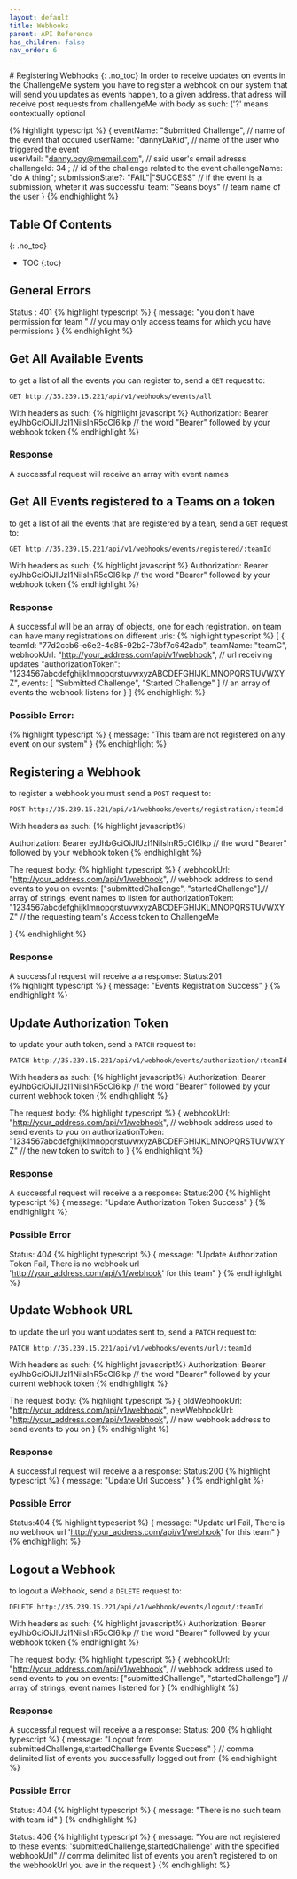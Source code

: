 ```yaml
---
layout: default
title: Webhooks
parent: API Reference
has_children: false
nav_order: 6
---
```

<link rel='stylesheet' href='teams.css'>
# Registering Webhooks
{: .no_toc}
In order to receive updates on events in the ChallengeMe system you have to register a webhook on our system that will send you updates as events happen, to a given address.  
that adress will receive post requests from challengeMe with body as such: ('?' means contextually optional  

{% highlight typescript %}
{
  eventName: "Submitted Challenge", // name of the event that occured
  userName: "dannyDaKid", // name of the user who triggered the event  
  userMail: "danny.boy@memail.com", // said user's email adresss 
  challengeId: 34 ; // id of the challenge related to the event
  challengeName: "do A thing";
  submissionState?: "FAIL"|"SUCCESS" // if the event is a submission, wheter it was successful 
  team: "Seans boys" // team name of the user
}
{% endhighlight %}

## Table Of Contents
{: .no_toc}
- TOC
{:toc}




## General Errors
Status : 401
{% highlight typescript %}
{
    message: "you don't have permission for team <teamId>" // you may only access teams for which you have permissions
}
{% endhighlight %}
  
## Get All Available Events 
to get a list of all the events you can register to, send a `GET` request to:
```
GET http://35.239.15.221/api/v1/webhooks/events/all
```
With headers as such: 
{% highlight javascript %}
Authorization: Bearer eyJhbGciOiJIUzI1NiIsInR5cCI6Ikp // the word "Bearer" followed by your webhook token
{% endhighlight %}

### Response
A successful request will receive an array with event names


## Get All Events registered to a Teams on a token 
to get a list of all the events that are registered by a tean, send a `GET` request to:
```
GET http://35.239.15.221/api/v1/webhooks/events/registered/:teamId
```
With headers as such: 
{% highlight javascript %}
Authorization: Bearer eyJhbGciOiJIUzI1NiIsInR5cCI6Ikp // the word "Bearer" followed by your webhook token
{% endhighlight %}

### Response
A successful will be an array of objects, one for each registration. on team can have many registrations on different urls:
{% highlight typescript %}
[
    {
        teamId: "77d2ccb6-e6e2-4e85-92b2-73bf7c642adb", 
        teamName: "teamC",
        webhookUrl: "http://your_address.com/api/v1/webhook", // url receiving updates
        "authorizationToken": "1234567abcdefghijklmnopqrstuvwxyzABCDEFGHIJKLMNOPQRSTUVWXYZ", 
        events: [
            "Submitted Challenge",
            "Started Challenge"
        ] // an array of events the webhook listens for
    }
]
{% endhighlight %}

### Possible Error:
{% highlight typescript %}
{
    message: "This team are not registered on any event on our system"
}
{% endhighlight %}


## Registering a Webhook
to register a webhook you must send a `POST` request to:
```
POST http://35.239.15.221/api/v1/webhooks/events/registration/:teamId
```
With headers as such: 
{% highlight javascript%}

Authorization: Bearer eyJhbGciOiJIUzI1NiIsInR5cCI6Ikp // the word "Bearer" followed by your webhook token
{% endhighlight %}

The request body:
{% highlight typescript %}
{
    webhookUrl: "http://your_address.com/api/v1/webhook", 
    // webhook address to send events to you on
    events: ["submittedChallenge", "startedChallenge"],// array of strings, event names to listen for
    authorizationToken: "1234567abcdefghijklmnopqrstuvwxyzABCDEFGHIJKLMNOPQRSTUVWXYZ" 
    // the requesting team's Access token to ChallengeMe

}
{% endhighlight %}

### Response
A successful request will receive a a response:
Status:201  
{% highlight typescript %}
{
    message: "Events Registration Success"
}
{% endhighlight %}

## Update Authorization Token
to update your auth token, send a `PATCH` request to:
```
PATCH http://35.239.15.221/api/v1/webhook/events/authorization/:teamId
```
With headers as such: 
{% highlight javascript%}
Authorization: Bearer eyJhbGciOiJIUzI1NiIsInR5cCI6Ikp // the word "Bearer" followed by your current webhook token
{% endhighlight %}

The request body:
{% highlight typescript %}
{
    webhookUrl: "http://your_address.com/api/v1/webhook", // webhook address used to send events to you on
    authorizationToken: "1234567abcdefghijklmnopqrstuvwxyzABCDEFGHIJKLMNOPQRSTUVWXYZ" // the new token to switch to
}
{% endhighlight %}

### Response
A successful request will receive a a response:
Status:200
{% highlight typescript %}
{
    message: "Update Authorization Token Success"
}
{% endhighlight %}

### Possible Error
Status: 404
{% highlight typescript %}
{
    message: "Update Authorization Token Fail, There is no webhook url 'http://your_address.com/api/v1/webhook' for this team"
}
{% endhighlight %}

## Update Webhook URL
to update the url you want updates sent to, send a `PATCH` request to:
```
PATCH http://35.239.15.221/api/v1/webhooks/events/url/:teamId
```
With headers as such: 
{% highlight javascript%}
Authorization: Bearer eyJhbGciOiJIUzI1NiIsInR5cCI6Ikp // the word "Bearer" followed by your current webhook token
{% endhighlight %}

The request body:
{% highlight typescript %}
{
    oldWebhookUrl: "http://your_address.com/api/v1/webhook",
    newWebhookUrl: "http://your_address.com/api/v1/webhook", // new webhook address to send events to you on
}
{% endhighlight %}

### Response
A successful request will receive a a response:
Status:200
{% highlight typescript %}
{
    message: "Update Url Success"
}
{% endhighlight %}

### Possible Error
Status:404
{% highlight typescript %}
{
    message: "Update url Fail, There is no webhook url 'http://your_address.com/api/v1/webhook' for this team"
}
{% endhighlight %}



## Logout a Webhook
to logout a Webhook, send a `DELETE` request to:
```
DELETE http://35.239.15.221/api/v1/webhook/events/logout/:teamId
```
With headers as such: 
{% highlight javascript%}
Authorization: Bearer eyJhbGciOiJIUzI1NiIsInR5cCI6Ikp // the word "Bearer" followed by your webhook token
{% endhighlight %}

The request body:
{% highlight typescript %}
{
    webhookUrl: "http://your_address.com/api/v1/webhook", // webhook address used to send events to you on
    events: ["submittedChallenge", "startedChallenge"] 
    // array of strings, event names listened for
}
{% endhighlight %}


### Response
A successful request will receive a a response:
Status: 200
{% highlight typescript %}
{
  message: "Logout from submittedChallenge,startedChallenge Events Success"
} // comma delimited list of events you successfully logged out from 
{% endhighlight %}

### Possible Error
Status: 404
{% highlight typescript %}
{
    message: "There is no such team with <wrongTeamId> team id"
}
{% endhighlight %}

Status: 406
{% highlight typescript %}
{
    message: "You are not registered to these events: 'submittedChallenge,startedChallenge' with the specified webhookUrl" 
    // comma delimited list of events you aren't registered to on the webhookUrl you ave in the request
}
{% endhighlight %}

